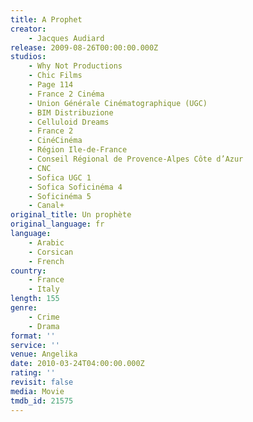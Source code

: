 ```yaml
---
title: A Prophet
creator:
    - Jacques Audiard
release: 2009-08-26T00:00:00.000Z
studios:
    - Why Not Productions
    - Chic Films
    - Page 114
    - France 2 Cinéma
    - Union Générale Cinématographique (UGC)
    - BIM Distribuzione
    - Celluloid Dreams
    - France 2
    - CinéCinéma
    - Région Ile-de-France
    - Conseil Régional de Provence-Alpes Côte d’Azur
    - CNC
    - Sofica UGC 1
    - Sofica Soficinéma 4
    - Soficinéma 5
    - Canal+
original_title: Un prophète
original_language: fr
language:
    - Arabic
    - Corsican
    - French
country:
    - France
    - Italy
length: 155
genre:
    - Crime
    - Drama
format: ''
service: ''
venue: Angelika
date: 2010-03-24T04:00:00.000Z
rating: ''
revisit: false
media: Movie
tmdb_id: 21575
---
```



